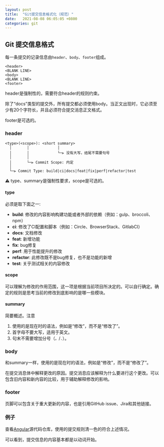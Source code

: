 ```yaml
---
layout: post
title:  "Git提交信息格式化（规范）"
date:   2021-08-08 06:05:05 +0800
categories: git
---
```


## Git 提交信息格式

每一条提交的记录信息由`header`、`body`、`footer`组成。

```
<header>
<BLANK LINE>
<body>
<BLANK LINE>
<footer>
```

header是强制性的，需要符合header的规则约束。

除了“docs”类型的提交外，所有提交都必须使用body。当正文出现时，它必须至少有20个字符长，并且必须符合提交消息正文格式。

footer是可选的。

### header

```
<type>(<scope>): <short summary>
  │       │             │
  │       │             └─⫸ 没有大写，结尾不需要句号
  │       │
  │       └─⫸ Commit Scope: 内定
  │
  └─⫸ Commit Type: build|ci|docs|feat|fix|perf|refactor|test
```

⚠️ type、summary是强制性要求，scope是可选的。

#### type

必须是取下面之一:

* **build**: 修改的内容影响构建功能或者外部的依赖（例如：gulp、broccoli、npm）
* **ci**: 修改了CI配置和脚本（例如：Circle、BrowserStack、GitlabCI）
* **docs**: 文档修改
* **feat**: 新增功能
* **fix**: bug修复
* **perf**: 用于性能提升的修改
* **refactor**: 此修改既不是bug修复，也不是功能的新增
* **test**: 关乎测试相关的内容修改

#### scope

可以理解为修改的作用范围，这一项是根据当前项目所决定的。可以自行确定。确定的规则是思考当前的修改到底影响的是哪一些模块。

#### summary

简要概述。注意

1. 使用的是现在时的语法，例如是“修改”，而不是“修改了”。
2. 首字母不要大写，适用于英文。
3. 句末不需要增加分号（`。`/`.`）。

### body

和summary一样，使用的是现在时的语法，例如是“修改”，而不是“修改了”。

在提交消息体中解释更改的原因。提交消息应该解释为什么要进行这个更改。可以包含旧内容和新内容的比较，用于辅助解释修改的影响。

### footer

页脚可以包含关于重大更新的内容，也是引用GitHub issue、Jira和其他链接。

### 例子

查看[Angular](https://github.com/angular/angular)源代码仓库，使用的提交规则清一色的符合上述情况。

可以看到，提交信息的内容基本都是以动词开始。